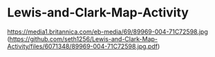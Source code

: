 # Lewis-and-Clark-Map-Activity
https://media1.britannica.com/eb-media/69/89969-004-71C72598.jpg
(https://github.com/seth1256/Lewis-and-Clark-Map-Activity/files/6071348/89969-004-71C72598.jpg.pdf)
